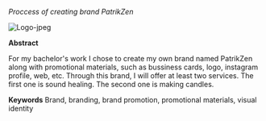 *Proccess of creating brand PatrikZen*

![Logo-jpeg](https://user-images.githubusercontent.com/72804835/115007233-0f1b2c00-9eaa-11eb-9cbb-1ba787579563.jpg)


**Abstract**

For my bachelor's work I chose to create my own brand named PatrikZen along with promotional materials, such as bussiness cards, logo, instagram profile, web, etc.
Through this brand, I will offer at least two services. The first one is sound healing. The second one is making candles.

**Keywords**
Brand, branding, brand promotion, promotional materials, visual identity

